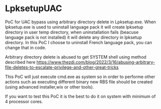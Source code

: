# LpksetupUAC

PoC for UAC bypass using arbitrary directory delete in Lpksetup.exe. When lpksetup.exe is used to uninstall language pack it will create lpksetup directory in user temp directory, when uninstallation fails (beacuse language pack is not installed) it will delete any directory in lpksetup directory.
In this PoC I choose to uninstall French language pack, you can change that in code.


Arbitrary directory delete is abused to get SYSTEM shell using method described here https://www.thezdi.com/blog/2022/3/16/abusing-arbitrary-file-deletes-to-escalate-privilege-and-other-great-tricks

This PoC will just execute cmd.exe as system so in order to performe other actions such as executing different binary new RBS file should be created (using advanced installer,wix or other  tools).

If you want to test this PoC it is the best to do it on system with minimum of 4 processor cores.
